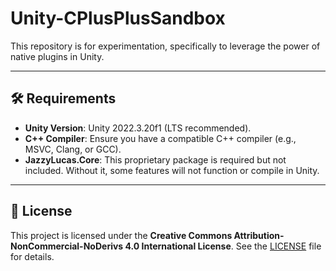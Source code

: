 # Unity-CPlusPlusSandbox

This repository is for experimentation, specifically to leverage the power of native plugins in Unity.

---

## 🛠 Requirements

- **Unity Version**: Unity 2022.3.20f1 (LTS recommended).
- **C++ Compiler**: Ensure you have a compatible C++ compiler (e.g., MSVC, Clang, or GCC).
- **JazzyLucas.Core**: This proprietary package is required but not included. Without it, some features will not function or compile in Unity.

---

## 📜 License

This project is licensed under the **Creative Commons Attribution-NonCommercial-NoDerivs 4.0 International License**. See the [LICENSE](LICENSE) file for details.